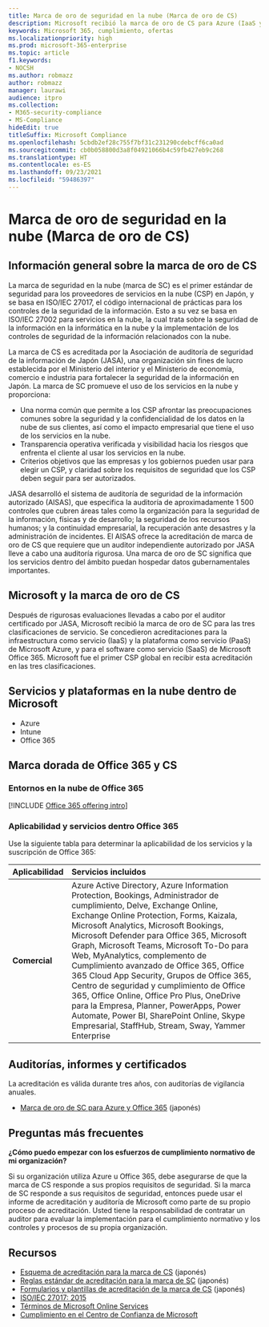 ```yaml
---
title: Marca de oro de seguridad en la nube (Marca de oro de CS)
description: Microsoft recibió la marca de oro de CS para Azure (IaaS y PaaS) y Office 365 (SaaS) en Japón.
keywords: Microsoft 365, cumplimiento, ofertas
ms.localizationpriority: high
ms.prod: microsoft-365-enterprise
ms.topic: article
f1.keywords:
- NOCSH
ms.author: robmazz
author: robmazz
manager: laurawi
audience: itpro
ms.collection:
- M365-security-compliance
- MS-Compliance
hideEdit: true
titleSuffix: Microsoft Compliance
ms.openlocfilehash: 5cbdb2ef28c755f7bf31c231290cdebcff6ca0ad
ms.sourcegitcommit: cb0b058800d3a8f04921066b4c59fb427eb9c268
ms.translationtype: HT
ms.contentlocale: es-ES
ms.lasthandoff: 09/23/2021
ms.locfileid: "59486397"
---
```

# <a name="cloud-security-mark-gold-cs-gold-mark"></a>Marca de oro de seguridad en la nube (Marca de oro de CS)

## <a name="cs-gold-mark-overview"></a>Información general sobre la marca de oro de CS

La marca de seguridad en la nube (marca de SC) es el primer estándar de seguridad para los proveedores de servicios en la nube (CSP) en Japón, y se basa en ISO/IEC 27017, el código internacional de prácticas para los controles de la seguridad de la información. Esto a su vez se basa en ISO/IEC 27002 para servicios en la nube, la cual trata sobre la seguridad de la información en la informática en la nube y la implementación de los controles de seguridad de la información relacionados con la nube.

La marca de CS es acreditada por la Asociación de auditoría de seguridad de la información de Japón (JASA), una organización sin fines de lucro establecida por el Ministerio del interior y el Ministerio de economía, comercio e industria para fortalecer la seguridad de la información en Japón. La marca de SC promueve el uso de los servicios en la nube y proporciona:

- Una norma común que permite a los CSP afrontar las preocupaciones comunes sobre la seguridad y la confidencialidad de los datos en la nube de sus clientes, así como el impacto empresarial que tiene el uso de los servicios en la nube.
- Transparencia operativa verificada y visibilidad hacia los riesgos que enfrenta el cliente al usar los servicios en la nube.
- Criterios objetivos que las empresas y los gobiernos pueden usar para elegir un CSP, y claridad sobre los requisitos de seguridad que los CSP deben seguir para ser autorizados.

JASA desarrolló el sistema de auditoría de seguridad de la información autorizado (AISAS), que especifica la auditoría de aproximadamente 1 500 controles que cubren áreas tales como la organización para la seguridad de la información, físicas y de desarrollo; la seguridad de los recursos humanos; y la continuidad empresarial, la recuperación ante desastres y la administración de incidentes. El AISAS ofrece la acreditación de marca de oro de CS que requiere que un auditor independiente autorizado por JASA lleve a cabo una auditoría rigurosa. Una marca de oro de SC significa que los servicios dentro del ámbito puedan hospedar datos gubernamentales importantes.

## <a name="microsoft-and-cs-gold-mark"></a>Microsoft y la marca de oro de CS

Después de rigurosas evaluaciones llevadas a cabo por el auditor certificado por JASA, Microsoft recibió la marca de oro de SC para las tres clasificaciones de servicio. Se concedieron acreditaciones para la infraestructura como servicio (IaaS) y la plataforma como servicio (PaaS) de Microsoft Azure, y para el software como servicio (SaaS) de Microsoft Office 365. Microsoft fue el primer CSP global en recibir esta acreditación en las tres clasificaciones.

## <a name="microsoft-in-scope-cloud-platforms--services"></a>Servicios y plataformas en la nube dentro de Microsoft

- Azure
- Intune
- Office 365

## <a name="office-365-and-cs-gold-mark"></a>Marca dorada de Office 365 y CS

### <a name="office-365-cloud-environments"></a>Entornos en la nube de Office 365

[!INCLUDE [Office 365 offering intro](../includes/o365-offering-introduction.md)]

### <a name="office-365-applicability-and-in-scope-services"></a>Aplicabilidad y servicios dentro Office 365

Use la siguiente tabla para determinar la aplicabilidad de los servicios y la suscripción de Office 365:

| **Aplicabilidad** | **Servicios incluidos** |
|:------------------|:----------------------|
| **Comercial** | Azure Active Directory, Azure Information Protection, Bookings, Administrador de cumplimiento, Delve, Exchange Online, Exchange Online Protection, Forms, Kaizala, Microsoft Analytics, Microsoft Bookings, Microsoft Defender para Office 365, Microsoft Graph, Microsoft Teams, Microsoft To-Do para Web, MyAnalytics, complemento de Cumplimiento avanzado de Office 365, Office 365 Cloud App Security, Grupos de Office 365, Centro de seguridad y cumplimiento de Office 365, Office Online, Office Pro Plus, OneDrive para la Empresa, Planner, PowerApps, Power Automate, Power BI, SharePoint Online, Skype Empresarial, StaffHub, Stream, Sway, Yammer Enterprise |

## <a name="audits-reports-and-certificates"></a>Auditorías, informes y certificados

La acreditación es válida durante tres años, con auditorías de vigilancia anuales.

- [Marca de oro de SC para Azure y Office 365](https://jcispa.jasa.jp/cs_mark_co/cs_gold_mark_co/) (japonés)

## <a name="frequently-asked-questions"></a>Preguntas más frecuentes

**¿Cómo puedo empezar con los esfuerzos de cumplimiento normativo de mi organización?**

Si su organización utiliza Azure u Office 365, debe asegurarse de que la marca de CS responde a sus propios requisitos de seguridad. Si la marca de SC responde a sus requisitos de seguridad, entonces puede usar el informe de acreditación y auditoría de Microsoft como parte de su propio proceso de acreditación. Usted tiene la responsabilidad de contratar un auditor para evaluar la implementación para el cumplimiento normativo y los controles y procesos de su propia organización.

## <a name="resources"></a>Recursos

- [Esquema de acreditación para la marca de CS](https://jcispa.jasa.jp/cloud_security/) (japonés)
- [Reglas estándar de acreditación para la marca de SC](https://jcispa.jasa.jp/cloud_security/jcispa_regulation/) (japonés)
- [Formularios y plantillas de acreditación de la marca de CS](https://jcispa.jasa.jp/cloud_security/jcispa_regulation_form/) (japonés)
- [ISO/IEC 27017: 2015](https://www.iso.org/iso/home/store/catalogue_tc/catalogue_detail.htm?csnumber=43757)
- [Términos de Microsoft Online Services](https://aka.ms/Online-Services-Terms)
- [Cumplimiento en el Centro de Confianza de Microsoft](https://www.microsoft.com/trust-center/compliance/compliance-overview)
